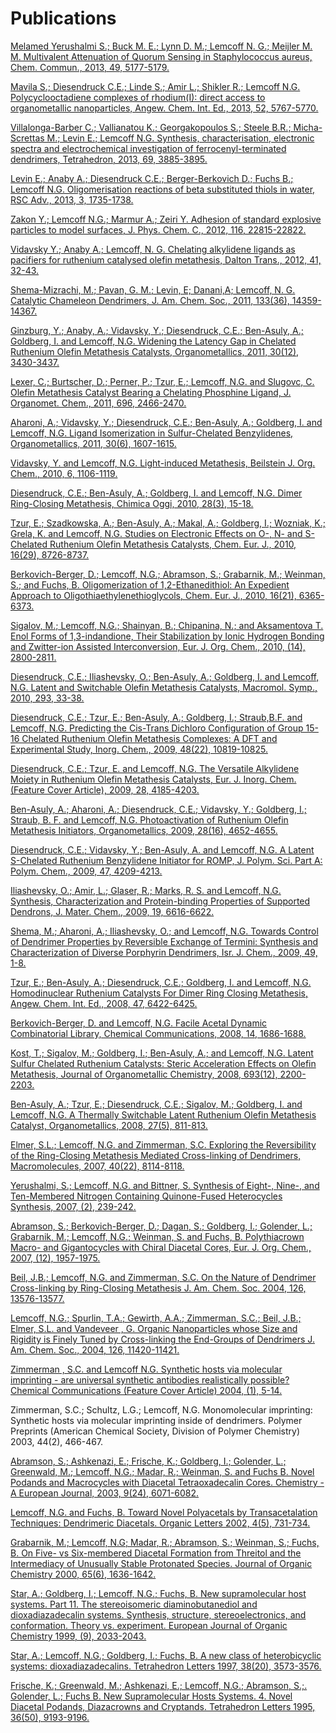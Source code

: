
# Publications

[Melamed Yerushalmi S.; Buck M. E.; Lynn D. M.; Lemcoff N. G.; Meijler M. M. Multivalent Attenuation of Quorum Sensing in Staphylococcus aureus, Chem. Commun., 2013, 49, 5177-5179.][1]

[Mavila S.; Diesendruck C.E.; Linde S.; Amir L.; Shikler R.; Lemcoff N.G. Polycyclooctadiene complexes of rhodium(I): direct access to organometallic nanoparticles, Angew. Chem. Int. Ed., 2013, 52, 5767-5770.][2]

[Villalonga-Barber C.; Vallianatou K.; Georgakopoulos S.; Steele B.R.; Micha-Screttas M.; Levin E.; Lemcoff N.G. Synthesis, characterisation, electronic spectra and electrochemical investigation of ferrocenyl-terminated dendrimers, Tetrahedron, 2013, 69, 3885-3895.][3] 

[Levin E.; Anaby A.; Diesendruck C.E.; Berger-Berkovich D.; Fuchs B.; Lemcoff N.G. Oligomerisation reactions of beta substituted thiols in water, RSC Adv., 2013, 3, 1735-1738.][4]

[Zakon Y.; Lemcoff N.G.; Marmur A.; Zeiri Y. Adhesion of standard explosive particles to model surfaces, J. Phys. Chem. C., 2012, 116, 22815-22822.][5]

[Vidavsky Y.; Anaby A.; Lemcoff, N. G. Chelating alkylidene ligands as pacifiers for ruthenium catalysed olefin metathesis, Dalton Trans., 2012, 41, 32-43.][6]

[Shema-Mizrachi, M.; Pavan, G. M.; Levin, E; Danani,A; Lemcoff, N. G. Catalytic Chameleon Dendrimers, J. Am. Chem. Soc., 2011, 133(36), 14359-14367.][7]

[Ginzburg, Y.; Anaby, A.; Vidavsky, Y.; Diesendruck, C.E.; Ben-Asuly, A.; Goldberg, I. and Lemcoff, N.G. Widening the Latency Gap in Chelated Ruthenium Olefin Metathesis Catalysts, Organometallics, 2011, 30(12), 3430-3437.][8]

[Lexer, C.; Burtscher, D.; Perner, P.; Tzur, E.; Lemcoff, N.G. and Slugovc, C. Olefin Metathesis Catalyst Bearing a Chelating Phosphine Ligand, J. Organomet. Chem., 2011, 696, 2466-2470.][9]

[Aharoni, A.; Vidavsky, Y.; Diesendruck, C.E.; Ben-Asuly, A.; Goldberg, I. and Lemcoff, N.G. Ligand Isomerization in Sulfur-Chelated Benzylidenes, Organometallics, 2011, 30(6), 1607-1615.][10]

[Vidavsky, Y. and Lemcoff, N.G. Light-induced Metathesis, Beilstein J. Org. Chem., 2010, 6, 1106-1119.][11]

[Diesendruck, C.E.; Ben-Asuly, A.; Goldberg, I. and Lemcoff, N.G. Dimer Ring-Closing Metathesis, Chimica Oggi, 2010, 28(3), 15-18.][12]

[Tzur, E.; Szadkowska, A.; Ben-Asuly, A.; Makal, A.; Goldberg, I.; Wozniak, K.; Grela, K. and Lemcoff, N.G. Studies on Electronic Effects on O-, N- and S-Chelated Ruthenium Olefin Metathesis Catalysts, Chem. Eur. J., 2010, 16(29), 8726-8737.][13]

[Berkovich-Berger, D.; Lemcoff, N.G.; Abramson, S.; Grabarnik, M.; Weinman, S.; and Fuchs, B. Oligomerization of 1,2-Ethanedithiol: An Expedient Approach to Oligothiaethylenethioglycols, Chem. Eur. J., 2010, 16(21), 6365-6373.][14]

[Sigalov, M.; Lemcoff, N.G.; Shainyan, B.; Chipanina, N.; and Aksamentova T. Enol Forms of 1,3-indandione, Their Stabilization by Ionic Hydrogen Bonding and Zwitter-ion Assisted Interconversion, Eur. J. Org. Chem., 2010, (14), 2800-2811.][15]

[Diesendruck, C.E.; Iliashevsky, O.; Ben-Asuly, A.; Goldberg, I. and Lemcoff, N.G. Latent and Switchable Olefin Metathesis Catalysts, Macromol. Symp., 2010, 293, 33-38.][16]

[Diesendruck, C.E.; Tzur, E.; Ben-Asuly, A.; Goldberg, I.; Straub,B.F. and Lemcoff, N.G. Predicting the Cis-Trans Dichloro Configuration of Group 15-16 Chelated Ruthenium Olefin Metathesis Complexes: A DFT and Experimental Study, Inorg. Chem., 2009, 48(22), 10819-10825.][17]

[Diesendruck, C.E.; Tzur, E. and Lemcoff, N.G. The Versatile Alkylidene Moiety in Ruthenium Olefin Metathesis Catalysts, Eur. J. Inorg. Chem. (Feature Cover Article), 2009, 28, 4185-4203.][18]

[Ben-Asuly, A.; Aharoni, A.; Diesendruck, C.E.; Vidavsky, Y.; Goldberg, I.; Straub, B. F. and Lemcoff, N.G. Photoactivation of Ruthenium Olefin Metathesis Initiators, Organometallics, 2009, 28(16), 4652-4655.][19]

[Diesendruck, C.E.; Vidavsky, Y.; Ben-Asuly, A. and Lemcoff, N.G. A Latent S-Chelated Ruthenium Benzylidene Initiator for ROMP, J. Polym. Sci. Part A: Polym. Chem., 2009, 47, 4209-4213.][20]

[Iliashevsky, O.; Amir, L.; Glaser, R.; Marks, R. S. and Lemcoff, N.G. Synthesis, Characterization and Protein-binding Properties of Supported Dendrons, J. Mater. Chem., 2009, 19, 6616-6622.][21]

[Shema, M.; Aharoni, A.; Iliashevsky, O.; and Lemcoff, N.G. Towards Control of Dendrimer Properties by Reversible Exchange of Termini: Synthesis and Characterization of Diverse Porphyrin Dendrimers, Isr. J. Chem., 2009, 49, 1-8.][22]

[Tzur, E.; Ben-Asuly, A.; Diesendruck, C.E.; Goldberg, I. and Lemcoff, N.G. Homodinuclear Ruthenium Catalysts For Dimer Ring Closing Metathesis, Angew. Chem. Int. Ed., 2008, 47, 6422-6425.][23]

[Berkovich-Berger, D. and Lemcoff, N.G. Facile Acetal Dynamic Combinatorial Library, Chemical Communications, 2008, 14, 1686-1688.][24]

[Kost, T.; Sigalov, M.; Goldberg, I.; Ben-Asuly, A.; and Lemcoff, N.G. Latent Sulfur Chelated Ruthenium Catalysts: Steric Acceleration Effects on Olefin Metathesis, Journal of Organometallic Chemistry, 2008, 693(12), 2200-2203.][25]

[Ben-Asuly, A.; Tzur, E.; Diesendruck, C.E.; Sigalov, M.; Goldberg, I. and Lemcoff, N.G. A Thermally Switchable Latent Ruthenium Olefin Metathesis Catalyst, Organometallics, 2008, 27(5), 811-813.][26]

[Elmer, S.L.; Lemcoff, N.G. and Zimmerman, S.C. Exploring the Reversibility of the Ring-Closing Metathesis Mediated Cross-linking of Dendrimers, Macromolecules, 2007, 40(22), 8114-8118.][27]

[Yerushalmi, S.; Lemcoff, N.G. and Bittner, S. Synthesis of Eight-, Nine-, and Ten-Membered Nitrogen Containing Quinone-Fused Heterocycles Synthesis, 2007, (2), 239-242.][28]

[Abramson, S.; Berkovich-Berger, D.; Dagan, S.; Goldberg, I.; Golender, L.; Grabarnik, M.; Lemcoff, N.G.; Weinman, S. and Fuchs, B. Polythiacrown Macro- and Gigantocycles with Chiral Diacetal Cores, Eur. J. Org. Chem., 2007, (12), 1957-1975.][29]

[Beil, J.B.; Lemcoff, N.G. and Zimmerman, S.C. On the Nature of Dendrimer Cross-linking by Ring-Closing Metathesis J. Am. Chem. Soc. 2004, 126, 13576-13577.][30]

[Lemcoff, N.G.; Spurlin, T.A.; Gewirth, A.A.; Zimmerman, S.C.; Beil, J.B.; Elmer, S.L. and Vandeveer , G. Organic Nanoparticles whose Size and Rigidity is Finely Tuned by Cross-linking the End-Groups of Dendrimers J. Am. Chem. Soc., 2004, 126, 11420-11421.][31]

[Zimmerman , S.C. and Lemcoff N.G. Synthetic hosts via molecular imprinting - are universal synthetic antibodies realistically possible? Chemical Communications (Feature Cover Article) 2004, (1), 5-14.][32]

Zimmerman, S.C.; Schultz, L.G.; Lemcoff, N.G. Monomolecular imprinting: Synthetic hosts via molecular imprinting inside of dendrimers. Polymer Preprints (American Chemical Society, Division of Polymer Chemistry) 2003, 44(2), 466-467.

[Abramson, S.; Ashkenazi, E.; Frische, K.; Goldberg, I.; Golender, L.; Greenwald, M.; Lemcoff, N.G.; Madar, R.; Weinman, S. and Fuchs B. Novel Podands and Macrocycles with Diacetal Tetraoxadecalin Cores. Chemistry - A European Journal, 2003, 9(24), 6071-6082.][33]

[Lemcoff, N.G. and Fuchs, B. Toward Novel Polyacetals by Transacetalation Techniques: Dendrimeric Diacetals. Organic Letters 2002, 4(5), 731-734.][34]

[Grabarnik, M.; Lemcoff, N.G; Madar, R.; Abramson, S.; Weinman, S.; Fuchs, B. On Five- vs Six-membered Diacetal Formation from Threitol and the Intermediacy of Unusually Stable Protonated Species. Journal of Organic Chemistry 2000, 65(6), 1636-1642.][35]

[Star, A.; Goldberg, I.; Lemcoff, N.G.; Fuchs, B. New supramolecular host systems. Part 11. The stereoisomeric diaminobutanediol and dioxadiazadecalin systems. Synthesis, structure, stereoelectronics, and conformation. Theory vs. experiment. European Journal of Organic Chemistry 1999, (9), 2033-2043.][36]

[Star, A.; Lemcoff, N.G.; Goldberg, I.; Fuchs, B. A new class of heterobicyclic systems: dioxadiazadecalins. Tetrahedron Letters 1997, 38(20), 3573-3576.][37]

[Frische, K.; Greenwald, M.; Ashkenazi, E.; Lemcoff, N.G.; Abramson, S.;. Golender, L.; Fuchs B. New Supramolecular Hosts Systems. 4. Novel Diacetal Podands, Diazacrowns and Cryptands. Tetrahedron Letters 1995, 36(50), 9193-9196.][38]


  [1]: http://pubs.rsc.org/en/content/articlelanding/2013/cc/c3cc41645c
  [2]: http://onlinelibrary.wiley.com/doi/10.1002/anie.201300362/abstract
  [3]: http://www.sciencedirect.com/science/article/pii/S0040402013004109
  [4]: http://pubs.rsc.org/en/Content/ArticleLanding/2013/RA/C2RA22131D#!divAbstract
  [5]: http://pubs.acs.org/doi/abs/10.1021/jp303622n
  [6]: http://pubs.rsc.org/en/content/articlelanding/2012/dt/c1dt11404b
  [7]: http://pubs.acs.org/doi/abs/10.1021/ja203690k
  [8]: http://pubs.acs.org/doi/abs/10.1021/om200323c
  [9]: http://www.sciencedirect.com/science?_ob=ArticleURL&_udi=B6TGW-52BWW5D-2&_user=32401&_coverDate=03/10/2011&_rdoc=13&_fmt=high&_orig=browse&_origin=browse&_zone=rslt_list_item&_srch=doc-info%28#toc#5265#9999#999999999#99999#FLA#display#Articles%29&_cdi=5265&_sort=d&_docanchor=&_ct=146&_acct=C000004078&_version=1&_urlVersion=0&_userid=32401&md5=3810359bd65a7dc22bc5ffb4c6ae95af&searchtype=a
  [10]: http://pubs.acs.org/doi/abs/10.1021/om1011402
  [11]: http://www.beilstein-journals.org/bjoc/single/articleFullText.htm?publicId=1860-5397-6-127&vt=f&bpn=home
  [12]: http://chemistry-today.teknoscienze.com/testata.asp?id_testata=204&folder=backissue
  [13]: http://www3.interscience.wiley.com/journal/123526327/abstract
  [14]: http://www3.interscience.wiley.com/journal/123363988/abstract
  [15]: http://www3.interscience.wiley.com/journal/123341887/abstract
  [16]: http://www3.interscience.wiley.com/journal/123593515/abstract
  [17]: http://pubs.acs.org/doi/abs/10.1021/ic901444c
  [18]: http://www3.interscience.wiley.com/journal/122580267/abstract
  [19]: http://pubs.acs.org/doi/abs/10.1021/om9004302
  [20]: http://www3.interscience.wiley.com/journal/122505018/abstract
  [21]: http://Iliashevsky,%20O.;%20Amir,%20L.;%20Glaser,%20R.;%20Marks,%20R.%20S.%20and%20Lemcoff,%20N.G.%20Synthesis,%20Characterization%20and%20Protein-binding%20Properties%20of%20Supported%20Dendrons,%20J.%20Mater.%20Chem.,%202009,%2019,%206616-6622.
  [22]: http://www.sciencefromisrael.com/openurl.asp?genre=article&id=doi:10.1560/IJC.49.1.1
  [23]: http://www3.interscience.wiley.com/journal/120750885/abstract
  [24]: http://www.rsc.org/Publishing/Journals/CC/article.asp?doi=b800384j
  [25]: http://dx.doi.org/10.1016/j.jorganchem.2008.03.028
  [26]: http://dx.doi.org/10.1021/om701180z
  [27]: http://pubs3.acs.org/acs/journals/doilookup?in_doi=10.1021/ma071233e
  [28]: http://www.thieme-connect.com/ejournals/abstract/synthesis/doi/10.1055/s-2006-958937
  [29]: http://www3.interscience.wiley.com/cgi-bin/abstract/114134206/ABSTRACT
  [30]: http://pubs.acs.org/cgi-bin/abstract.cgi/jacsat/2004/126/i42/abs/ja045885j.html
  [31]: http://pubs.acs.org/cgi-bin/abstract.cgi/jacsat/2004/126/i37/abs/ja047055b.html
  [32]: http://www.rsc.org/Publishing/Journals/CC/article.asp?doi=b304720b
  [33]: http://www3.interscience.wiley.com/cgi-bin/abstract/106571071/ABSTRACT
  [34]: http://pubs.acs.org/cgi-bin/abstract.cgi/orlef7/2002/4/i05/abs/ol017230i.html
  [35]: http://pubs.acs.org/cgi-bin/abstract.cgi/joceah/2000/65/i06/abs/jo9908952.html
  [36]: http://www3.interscience.wiley.com/cgi-bin/abstract/63002265/ABSTRACT
  [37]: http://www.sciencedirect.com/science?_ob=ArticleURL&_udi=B6THS-3S9RB4B-4F&_user=10&_coverDate=05/19/1997&_rdoc=26&_fmt=summary&_orig=browse&_srch=doc-info%28#toc#5290#1997#999619979#6706#FLP#display#Volume%29&_cdi=5290&_sort=d&_docanchor=&view=g&_ct=47&_acct=C000050221&_version=1&_urlVersion=0&_userid=10&md5=1ba3c269120f8c316194309c1b0b59ce
  [38]: http://www.sciencedirect.com/science?_ob=ArticleURL&_udi=B6THS-3YMWP7P-2D&_user=10&_coverDate=12/11/1995&_rdoc=28&_fmt=summary&_orig=browse&_srch=doc-info%28#toc#5290#1995#999639949#164611#FLP#display#Volume%29&_cdi=5290&_sort=d&_docanchor=&_ct=37&_acct=C000050221&_version=1&_urlVersion=0&_userid=10&md5=7448f5e3f00f9d26ba256002b2d6ae90